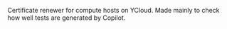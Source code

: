 Certificate renewer for compute hosts on YCloud.
Made mainly to check how well tests are generated by Copilot.